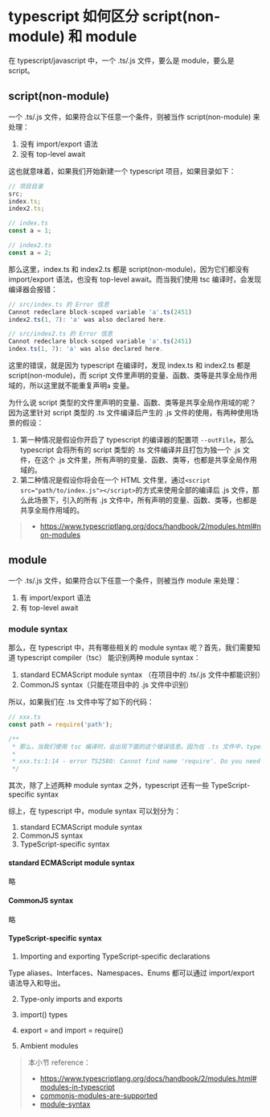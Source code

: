 #

# typescript 如何区分 script(non-module) 和 module

在 typescript/javascript 中，一个 .ts/.js 文件，要么是 module，要么是 script。

## script(non-module)

一个 .ts/.js 文件，如果符合以下任意一个条件，则被当作 script(non-module) 来处理：

1. 没有 import/export 语法
2. 没有 top-level await

这也就意味着，如果我们开始新建一个 typescript 项目，如果目录如下：

```ts
// 项目目录
src;
index.ts;
index2.ts;

// index.ts
const a = 1;

// index2.ts
const a = 2;
```

那么这里，index.ts 和 index2.ts 都是 script(non-module)，因为它们都没有 import/export 语法，也没有 top-level await。而当我们使用 tsc 编译时，会发现编译器会报错：

```ts
// src/index.ts 的 Error 信息
Cannot redeclare block-scoped variable 'a'.ts(2451)
index2.ts(1, 7): 'a' was also declared here.

// src/index2.ts 的 Error 信息
Cannot redeclare block-scoped variable 'a'.ts(2451)
index.ts(1, 7): 'a' was also declared here.
```

这里的错误，就是因为 typescript 在编译时，发现 index.ts 和 index2.ts 都是 script(non-module)，而 script 文件里声明的变量、函数、类等是共享全局作用域的，所以这里就不能重复声明`a` 变量。

为什么说 script 类型的文件里声明的变量、函数、类等是共享全局作用域的呢？因为这里针对 script 类型的 .ts 文件编译后产生的 .js 文件的使用，有两种使用场景的假设：

1. 第一种情况是假设你开启了 typescript 的编译器的配置项 `--outFile`，那么 typescript 会将所有的 script 类型的 .ts 文件编译并且打包为独一个 .js 文件，在这个 .js 文件里，所有声明的变量、函数、类等，也都是共享全局作用域的。
2. 第二种情况是假设你将会在一个 HTML 文件里，通过`<script src="path/to/index.js"></script>`的方式来使用全部的编译后 .js 文件，那么此场景下，引入的所有 .js 文件中，所有声明的变量、函数、类等，也都是共享全局作用域的。

> - https://www.typescriptlang.org/docs/handbook/2/modules.html#non-modules

## module

一个 .ts/.js 文件，如果符合以下任意一个条件，则被当作 module 来处理：

1. 有 import/export 语法
2. 有 top-level await

### module syntax

那么，在 typescript 中，共有哪些相关的 module syntax 呢？首先，我们需要知道 typescript compiler（tsc） 能识别两种 module syntax：

1. standard ECMAScript module syntax （在项目中的 .ts/.js 文件中都能识别）
2. CommonJS syntax（只能在项目中的 .js 文件中识别）

所以，如果我们在 .ts 文件中写了如下的代码：

```ts
// xxx.ts
const path = require('path');

/**
 * 那么，当我们使用 tsc 编译时，会出现下面的这个错误信息。因为在 .ts 文件中，typescript compiler 无法识别 CommonJS 的 require 语法。
 *
 * xxx.ts:1:14 - error TS2580: Cannot find name 'require'. Do you need to install type definitions for node? Try `npm i --save-dev @types/node`.
 */
```

其次，除了上述两种 module syntax 之外，typescript 还有一些 TypeScript-specific syntax

综上，在 typescript 中，module syntax 可以划分为：

1. standard ECMAScript module syntax
2. CommonJS syntax
3. TypeScript-specific syntax

#### standard ECMAScript module syntax

略

#### CommonJS syntax

略

#### TypeScript-specific syntax

1. Importing and exporting TypeScript-specific declarations

Type aliases、Interfaces、Namespaces、Enums 都可以通过 import/export 语法导入和导出。

2. Type-only imports and exports

3. import() types

4. export = and import = require()

5. Ambient modules

> 本小节 reference：
>
> - https://www.typescriptlang.org/docs/handbook/2/modules.html#modules-in-typescript
> - [commonjs-modules-are-supported](https://www.typescriptlang.org/docs/handbook/type-checking-javascript-files.html#commonjs-modules-are-supported)
> - [module-syntax](https://www.typescriptlang.org/docs/handbook/modules/reference.html#module-syntax)
